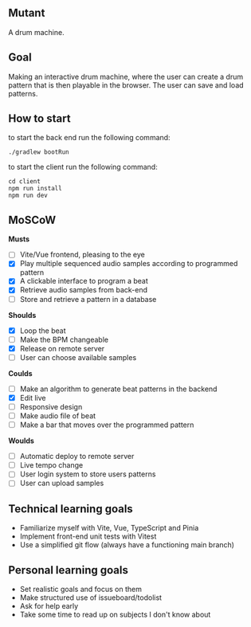 ## Mutant

A drum machine.

## Goal

Making an interactive drum machine, where the user can create a drum pattern that is then playable in the browser. The user can save and load patterns.

## How to start

to start the back end run the following command:
```
./gradlew bootRun
```

to start the client run the following command:
```
cd client
npm run install
npm run dev
```

## MoSCoW

**Musts**
- [ ] Vite/Vue frontend, pleasing to the eye
- [x] Play multiple sequenced audio samples according to programmed pattern
- [x] A clickable interface to program a beat
- [x] Retrieve audio samples from back-end
- [ ] Store and retrieve a pattern in a database

**Shoulds**
- [x] Loop the beat
- [ ] Make the BPM changeable
- [x] Release on remote server
- [ ] User can choose available samples

**Coulds**
- [ ] Make an algorithm to generate beat patterns in the backend 
- [x] Edit live
- [ ] Responsive design
- [ ] Make audio file of beat
- [ ] Make a bar that moves over the programmed pattern

**Woulds**
- [ ] Automatic deploy to remote server
- [ ] Live tempo change
- [ ] User login system to store users patterns
- [ ] User can upload samples

## Technical learning goals

- Familiarize myself with Vite, Vue, TypeScript and Pinia
- Implement front-end unit tests with Vitest
- Use a simplified git flow (always have a functioning main branch)

## Personal learning goals

- Set realistic goals and focus on them
- Make structured use of issueboard/todolist
- Ask for help early
- Take some time to read up on subjects I don't know about